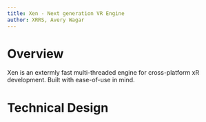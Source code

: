 ```yaml
---
title: Xen - Next generation VR Engine
author: XRRS, Avery Wagar
---
```


# Overview

Xen is an extermly fast multi-threaded engine for cross-platform xR development. Built with ease-of-use in mind.

# Technical Design
